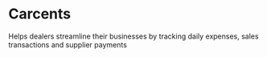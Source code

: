 # Carcents
Helps dealers streamline their businesses by tracking daily expenses, sales transactions and supplier payments
